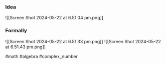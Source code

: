 ### Idea
![[Screen Shot 2024-05-22 at 6.51.04 pm.png]]
### Formally
![[Screen Shot 2024-05-22 at 6.51.33 pm.png]]
![[Screen Shot 2024-05-22 at 6.51.43 pm.png]]

#math #algebra #complex_number



